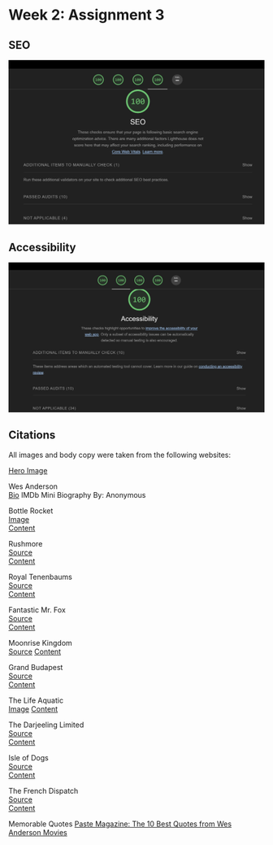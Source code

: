 # Week 2: Assignment 3

## SEO

![Lighthouse SEO](images/seo.jpg)

## Accessibility

![Lighthouse Accessibility](images/accessibility.jpg)

## Citations

All images and body copy were taken from the following websites:

[Hero Image](https://www.porchdrinking.com/wp-content/uploads/2016/04/o-wes-anderson-facebook.webp)

Wes Anderson  
[Bio](https://www.imdb.com/name/nm0027572/bio) IMDb Mini Biography By: Anonymous

Bottle Rocket  
[Image](https://pisces.bbystatic.com/image2/BestBuy_US/images/products/9178/9178686_sa.webp;maxHeight=640;maxWidth=550)  
[Content](https://www.criterion.com/films/594-bottle-rocket)

Rushmore  
[Source](https://s3.amazonaws.com/criterion-production/films/c3a4c2f3681af67dcb78f90b54b87572/FzDCgEnLFsPsuEEod7fi4Z9FaXnA4h_original.webp)  
[Content](https://www.criterion.com/films/333-rushmore)

Royal Tenenbaums  
 [Source](https://s3.amazonaws.com/criterion-production/films/2af7336c9a57d15cd1ec4599f67cd9e5/Mg9LLVHaL0FTIgSYxEyFTxDGuv4yNy_original.webp)  
 [Content](https://www.criterion.com/films/230-the-royal-tenenbaums)

Fantastic Mr. Fox  
[Source](https://s3.amazonaws.com/criterion-production/films/1f9ceaaf056526c3d7c88296ce340579/WQjpoVqOb1CWcVmG1ZoaiEu0gJF0ez_original.webp)  
[Content](https://www.criterion.com/films/28565-fantastic-mr-fox)

Moonrise Kingdom  
[Source](https://s3.amazonaws.com/criterion-production/films/e82f5960951c3554ba1381ce6b570f15/k35D2Rz0I35r52OnYZmR6mRSASGTBd_large.webp)
[Content](https://www.criterion.com/films/28757-moonrise-kingdom)

Grand Budapest  
[Source](https://s3.amazonaws.com/criterion-production/films/7dc949416ad00cd22a48dca569e5324e/k1cKiOeNtfh2R2jfqrxSMCOiuW3uwG_original.webp)  
[Content](https://www.criterion.com/films/29601-the-grand-budapest-hotel)

The Life Aquatic  
[Image](https://s3.amazonaws.com/criterion-production/films/8646e9b7f90aac6ecdc497983b2a36ea/X4RbhBOQxCP2Xx9pP8eKfjZv7X79qI_original.webp)
[Content](https://www.criterion.com/films/741-the-life-aquatic-with-steve-zissou)

The Darjeeling Limited  
[Source](https://s3.amazonaws.com/criterion-production/films/ba78cd679dd658ed1a17221053a9bad5/SNeRLKUqSj4XOVWEWskwqDtlCTc7m4_original.webp)  
[Content](https://www.criterion.com/films/27520-the-darjeeling-limited)

Isle of Dogs  
[Source](https://images-na.ssl-images-amazon.com/images/I/91XziUjz4PL._RI_.webp)  
[Content](https://www.rottentomatoes.com/m/isle_of_dogs_2018)

The French Dispatch  
[Source](https://admin.itsnicethat.com/images/4G6gtsa0kRJuUOkFtofrKvMY5kQ=/178823/format-webp%7Cwidth-1440/erica_dorn_javi_aznarez_wes_anderson_the_french_dispatch_poster_illustrati.webp)  
[Content](https://www.rottentomatoes.com/m/the_french_dispatch)

Memorable Quotes
[Paste Magazine: The 10 Best Quotes from Wes Anderson Movies](https://www.pastemagazine.com/movies/wes-anderson/the-10-best-wes-anderson-quotes/#1-a-surprising-discovery)
